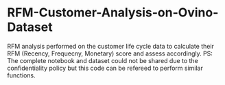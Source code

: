 # RFM-Customer-Analysis-on-Ovino-Dataset
RFM analysis performed on the customer life cycle data to calculate their RFM (Recency, Frequecny, Monetary) score and assess accordingly.
PS: The complete notebook and dataset could not be shared due to the confidentiality policy but this code can be refereed to perform similar functions.

